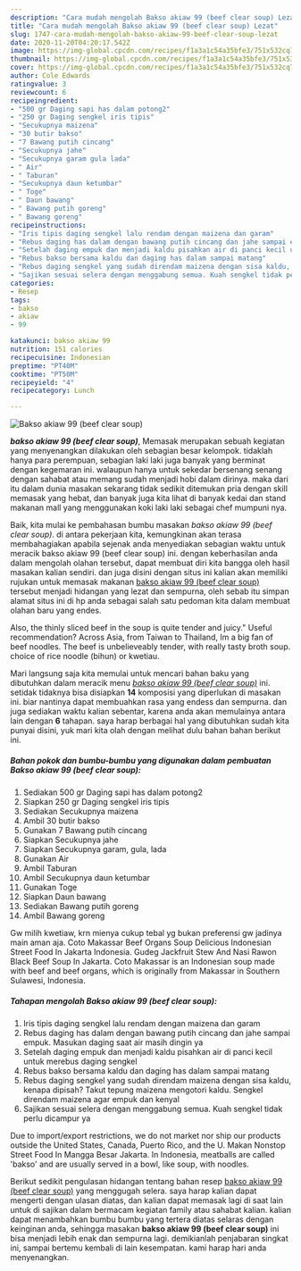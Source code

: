 ```yaml
---
description: "Cara mudah mengolah Bakso akiaw 99 (beef clear soup) Lezat"
title: "Cara mudah mengolah Bakso akiaw 99 (beef clear soup) Lezat"
slug: 1747-cara-mudah-mengolah-bakso-akiaw-99-beef-clear-soup-lezat
date: 2020-11-20T04:20:17.542Z
image: https://img-global.cpcdn.com/recipes/f1a3a1c54a35bfe3/751x532cq70/bakso-akiaw-99-beef-clear-soup-foto-resep-utama.jpg
thumbnail: https://img-global.cpcdn.com/recipes/f1a3a1c54a35bfe3/751x532cq70/bakso-akiaw-99-beef-clear-soup-foto-resep-utama.jpg
cover: https://img-global.cpcdn.com/recipes/f1a3a1c54a35bfe3/751x532cq70/bakso-akiaw-99-beef-clear-soup-foto-resep-utama.jpg
author: Cole Edwards
ratingvalue: 3
reviewcount: 6
recipeingredient:
- "500 gr Daging sapi has dalam potong2"
- "250 gr Daging sengkel iris tipis"
- "Secukupnya maizena"
- "30 butir bakso"
- "7 Bawang putih cincang"
- "Secukupnya jahe"
- "Secukupnya garam gula lada"
- " Air"
- " Taburan"
- "Secukupnya daun ketumbar"
- " Toge"
- " Daun bawang"
- " Bawang putih goreng"
- " Bawang goreng"
recipeinstructions:
- "Iris tipis daging sengkel lalu rendam dengan maizena dan garam"
- "Rebus daging has dalam dengan bawang putih cincang dan jahe sampai empuk. Masukan daging saat air masih dingin ya"
- "Setelah daging empuk dan menjadi kaldu pisahkan air di panci kecil untuk merebus daging sengkel"
- "Rebus bakso bersama kaldu dan daging has dalam sampai matang"
- "Rebus daging sengkel yang sudah direndam maizena dengan sisa kaldu, kenapa dipisah? Takut tepung maizena mengotori kaldu. Sengkel direndam maizena agar empuk dan kenyal"
- "Sajikan sesuai selera dengan menggabung semua. Kuah sengkel tidak perlu dicampur ya"
categories:
- Resep
tags:
- bakso
- akiaw
- 99

katakunci: bakso akiaw 99 
nutrition: 151 calories
recipecuisine: Indonesian
preptime: "PT40M"
cooktime: "PT50M"
recipeyield: "4"
recipecategory: Lunch

---
```



![Bakso akiaw 99 (beef clear soup)](https://img-global.cpcdn.com/recipes/f1a3a1c54a35bfe3/751x532cq70/bakso-akiaw-99-beef-clear-soup-foto-resep-utama.jpg)

<b><i>bakso akiaw 99 (beef clear soup)</i></b>, Memasak merupakan sebuah kegiatan yang menyenangkan dilakukan oleh sebagian besar kelompok. tidaklah hanya para perempuan, sebagian laki laki juga banyak yang berminat dengan kegemaran ini. walaupun hanya untuk sekedar bersenang senang dengan sahabat atau memang sudah menjadi hobi dalam dirinya. maka dari itu dalam dunia masakan sekarang tidak sedikit ditemukan pria dengan skill memasak yang hebat, dan banyak juga kita lihat di banyak kedai dan stand makanan mall yang menggunakan koki laki laki sebagai chef mumpuni nya.

Baik, kita mulai ke pembahasan bumbu masakan <i>bakso akiaw 99 (beef clear soup)</i>. di antara pekerjaan kita, kemungkinan akan terasa membahagiakan apabila sejenak anda menyediakan sebagian waktu untuk meracik bakso akiaw 99 (beef clear soup) ini. dengan keberhasilan anda dalam mengolah olahan tersebut, dapat membuat diri kita bangga oleh hasil masakan kalian sendiri. dan juga disini dengan situs ini kalian akan memiliki rujukan untuk memasak makanan <u>bakso akiaw 99 (beef clear soup)</u> tersebut menjadi hidangan yang lezat dan sempurna, oleh sebab itu simpan alamat situs ini di hp anda sebagai salah satu pedoman kita dalam membuat olahan baru yang endes.

Also, the thinly sliced beef in the soup is quite tender and juicy.&#34; Useful recommendation? Across Asia, from Taiwan to Thailand, Im a big fan of beef noodles. The beef is unbelieveably tender, with really tasty broth soup. choice of rice noodle (bihun) or kwetiau.


Mari langsung saja kita memulai untuk mencari bahan baku yang dibutuhkan dalam meracik menu <u><i>bakso akiaw 99 (beef clear soup)</i></u> ini. setidak tidaknya bisa disiapkan <b>14</b> komposisi yang diperlukan di masakan ini. biar nantinya dapat membuahkan rasa yang endess dan sempurna. dan juga sediakan waktu kalian sebentar, karena anda akan memulainya antara lain dengan <b>6</b> tahapan. saya harap berbagai hal yang dibutuhkan sudah kita punyai disini, yuk mari kita olah dengan melihat dulu bahan bahan berikut ini.

<!--inarticleads1-->

##### Bahan pokok dan bumbu-bumbu yang digunakan dalam pembuatan Bakso akiaw 99 (beef clear soup):

1. Sediakan 500 gr Daging sapi has dalam potong2
1. Siapkan 250 gr Daging sengkel iris tipis
1. Sediakan Secukupnya maizena
1. Ambil 30 butir bakso
1. Gunakan 7 Bawang putih cincang
1. Siapkan Secukupnya jahe
1. Siapkan Secukupnya garam, gula, lada
1. Gunakan  Air
1. Ambil  Taburan
1. Ambil Secukupnya daun ketumbar
1. Gunakan  Toge
1. Siapkan  Daun bawang
1. Sediakan  Bawang putih goreng
1. Ambil  Bawang goreng


Gw milih kwetiaw, krn mienya cukup tebal yg bukan preferensi gw jadinya main aman aja. Coto Makassar Beef Organs Soup Delicious Indonesian Street Food In Jakarta Indonesia. Gudeg Jackfruit Stew And Nasi Rawon Black Beef Soup In Jakarta. Coto Makassar is an Indonesian soup made with beef and beef organs, which is originally from Makassar in Southern Sulawesi, Indonesia. 

<!--inarticleads2-->

##### Tahapan mengolah Bakso akiaw 99 (beef clear soup):

1. Iris tipis daging sengkel lalu rendam dengan maizena dan garam
1. Rebus daging has dalam dengan bawang putih cincang dan jahe sampai empuk. Masukan daging saat air masih dingin ya
1. Setelah daging empuk dan menjadi kaldu pisahkan air di panci kecil untuk merebus daging sengkel
1. Rebus bakso bersama kaldu dan daging has dalam sampai matang
1. Rebus daging sengkel yang sudah direndam maizena dengan sisa kaldu, kenapa dipisah? Takut tepung maizena mengotori kaldu. Sengkel direndam maizena agar empuk dan kenyal
1. Sajikan sesuai selera dengan menggabung semua. Kuah sengkel tidak perlu dicampur ya


Due to import/export restrictions, we do not market nor ship our products outside the United States, Canada, Puerto Rico, and the U. Makan Nonstop Street Food In Mangga Besar Jakarta. In Indonesia, meatballs are called &#39;bakso&#39; and are usually served in a bowl, like soup, with noodles. 

Berikut sedikit pengulasan hidangan tentang bahan resep <u>bakso akiaw 99 (beef clear soup)</u> yang menggugah selera. saya harap kalian dapat mengerti dengan ulasan diatas, dan kalian dapat memasak lagi di saat lain untuk di sajikan dalam bermacam kegiatan family atau sahabat kalian. kalian dapat menambahkan bumbu bumbu yang tertera diatas selaras dengan keinginan anda, sehingga masakan <b>bakso akiaw 99 (beef clear soup)</b> ini bisa menjadi lebih enak dan sempurna lagi. demikianlah penjabaran singkat ini, sampai bertemu kembali di lain kesempatan. kami harap hari anda menyenangkan.
